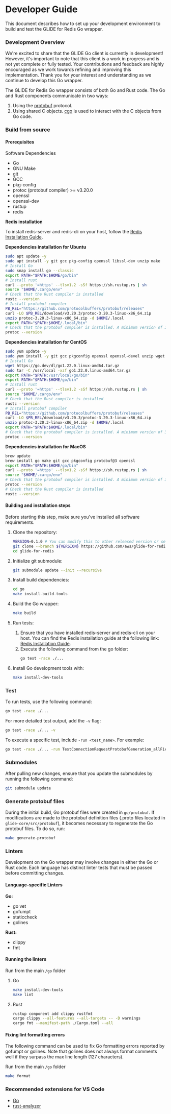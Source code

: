 # Developer Guide

This document describes how to set up your development environment to build and test the GLIDE for Redis Go wrapper.

### Development Overview

We're excited to share that the GLIDE Go client is currently in development! However, it's important to note that this client is a work in progress and is not yet complete or fully tested. Your contributions and feedback are highly encouraged as we work towards refining and improving this implementation. Thank you for your interest and understanding as we continue to develop this Go wrapper.

The GLIDE for Redis Go wrapper consists of both Go and Rust code. The Go and Rust components communicate in two ways:
1. Using the [protobuf](https://github.com/protocolbuffers/protobuf) protocol.
2. Using shared C objects. [cgo](https://pkg.go.dev/cmd/cgo) is used to interact with the C objects from Go code.

### Build from source

#### Prerequisites

Software Dependencies

-   Go
-   GNU Make
-   git
-   GCC
-   pkg-config
-   protoc (protobuf compiler) >= v3.20.0
-   openssl
-   openssl-dev
-   rustup
-   redis

**Redis installation**

To install redis-server and redis-cli on your host, follow the [Redis Installation Guide](https://redis.io/docs/install/install-redis/).

**Dependencies installation for Ubuntu**

```bash
sudo apt update -y
sudo apt install -y git gcc pkg-config openssl libssl-dev unzip make
# Install Go
sudo snap install go --classic
export PATH="$PATH:$HOME/go/bin"
# Install rust
curl --proto '=https' --tlsv1.2 -sSf https://sh.rustup.rs | sh
source "$HOME/.cargo/env"
# Check that the Rust compiler is installed
rustc --version
# Install protobuf compiler
PB_REL="https://github.com/protocolbuffers/protobuf/releases"
curl -LO $PB_REL/download/v3.20.3/protoc-3.20.3-linux-x86_64.zip
unzip protoc-3.20.3-linux-x86_64.zip -d $HOME/.local
export PATH="$PATH:$HOME/.local/bin"
# Check that the protobuf compiler is installed. A minimum version of 3.20.0 is required.
protoc --version
```

**Dependencies installation for CentOS**

```bash
sudo yum update -y
sudo yum install -y git gcc pkgconfig openssl openssl-devel unzip wget tar
# Install Go
wget https://go.dev/dl/go1.22.0.linux-amd64.tar.gz
sudo tar -C /usr/local -xzf go1.22.0.linux-amd64.tar.gz
export PATH="$PATH:/usr/local/go/bin"
export PATH="$PATH:$HOME/go/bin"
# Install rust
curl --proto '=https' --tlsv1.2 -sSf https://sh.rustup.rs | sh
source "$HOME/.cargo/env"
# Check that the Rust compiler is installed
rustc --version
# Install protobuf compiler
PB_REL="https://github.com/protocolbuffers/protobuf/releases"
curl -LO $PB_REL/download/v3.20.3/protoc-3.20.3-linux-x86_64.zip
unzip protoc-3.20.3-linux-x86_64.zip -d $HOME/.local
export PATH="$PATH:$HOME/.local/bin"
# Check that the protobuf compiler is installed. A minimum version of 3.20.0 is required.
protoc --version
```

**Dependencies installation for MacOS**

```bash
brew update
brew install go make git gcc pkgconfig protobuf@3 openssl
export PATH="$PATH:$HOME/go/bin"
curl --proto '=https' --tlsv1.2 -sSf https://sh.rustup.rs | sh
source "$HOME/.cargo/env"
# Check that the protobuf compiler is installed. A minimum version of 3.20.0 is required.
protoc --version
# Check that the Rust compiler is installed
rustc --version
```

#### Building and installation steps

Before starting this step, make sure you've installed all software requirements.

1. Clone the repository:
    ```bash
    VERSION=0.1.0 # You can modify this to other released version or set it to "main" to get the unstable branch
    git clone --branch ${VERSION} https://github.com/aws/glide-for-redis.git
    cd glide-for-redis
    ```
2. Initialize git submodule:
    ```bash
    git submodule update --init --recursive
    ```
3. Install build dependencies:
    ```bash
    cd go
    make install-build-tools
    ```
4. Build the Go wrapper:
    ```bash
    make build
    ```
5. Run tests:
    1. Ensure that you have installed redis-server and redis-cli on your host. You can find the Redis installation guide at the following link: [Redis Installation Guide](https://redis.io/docs/install/install-redis/install-redis-on-linux/).
    2. Execute the following command from the go folder:
        ```bash
        go test -race ./...
        ```
6. Install Go development tools with:

    ```bash
    make install-dev-tools
    ```

### Test

To run tests, use the following command:

```bash
go test -race ./...
```

For more detailed test output, add the `-v` flag:

```bash
go test -race ./... -v
```

To execute a specific test, include `-run <test_name>`. For example:

```bash
go test -race ./... -run TestConnectionRequestProtobufGeneration_allFieldsSet -v
```

### Submodules

After pulling new changes, ensure that you update the submodules by running the following command:

```bash
git submodule update
```

### Generate protobuf files

During the initial build, Go protobuf files were created in `go/protobuf`. If modifications are made to the protobuf definition files (.proto files located in `glide-core/src/protobuf`), it becomes necessary to regenerate the Go protobuf files. To do so, run:

```bash
make generate-protobuf
```


### Linters

Development on the Go wrapper may involve changes in either the Go or Rust code. Each language has distinct linter tests that must be passed before committing changes.

#### Language-specific Linters

**Go:**

-   go vet
-   gofumpt
-   staticcheck
-   golines

**Rust:**

-   clippy
-   fmt

#### Running the linters

Run from the main `/go` folder

1. Go
    ```bash
    make install-dev-tools
    make lint
    ```
2. Rust
    ```bash
    rustup component add clippy rustfmt
    cargo clippy --all-features --all-targets -- -D warnings
    cargo fmt --manifest-path ./Cargo.toml --all
    ```

#### Fixing lint formatting errors

The following command can be used to fix Go formatting errors reported by gofumpt or golines. Note that golines does not always format comments well if they surpass the max line length (127 characters).

Run from the main `/go` folder

```bash
make format
```

### Recommended extensions for VS Code

-   [Go](https://marketplace.visualstudio.com/items?itemName=golang.Go)
-   [rust-analyzer](https://marketplace.visualstudio.com/items?itemName=rust-lang.rust-analyzer)
